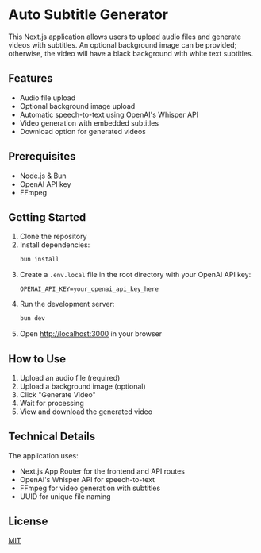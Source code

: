 # Auto Subtitle Generator

This Next.js application allows users to upload audio files and generate videos with subtitles. An optional background image can be provided; otherwise, the video will have a black background with white text subtitles.

## Features

- Audio file upload
- Optional background image upload
- Automatic speech-to-text using OpenAI's Whisper API
- Video generation with embedded subtitles
- Download option for generated videos

## Prerequisites

- Node.js & Bun
- OpenAI API key
- FFmpeg

## Getting Started

1. Clone the repository
2. Install dependencies:
   ```bash
   bun install
   ```
3. Create a `.env.local` file in the root directory with your OpenAI API key:
   ```
   OPENAI_API_KEY=your_openai_api_key_here
   ```
4. Run the development server:
   ```bash
   bun dev
   ```
5. Open [http://localhost:3000](http://localhost:3000) in your browser

## How to Use

1. Upload an audio file (required)
2. Upload a background image (optional)
3. Click "Generate Video"
4. Wait for processing
5. View and download the generated video

## Technical Details

The application uses:
- Next.js App Router for the frontend and API routes
- OpenAI's Whisper API for speech-to-text
- FFmpeg for video generation with subtitles
- UUID for unique file naming

## License

[MIT](https://choosealicense.com/licenses/mit/)

